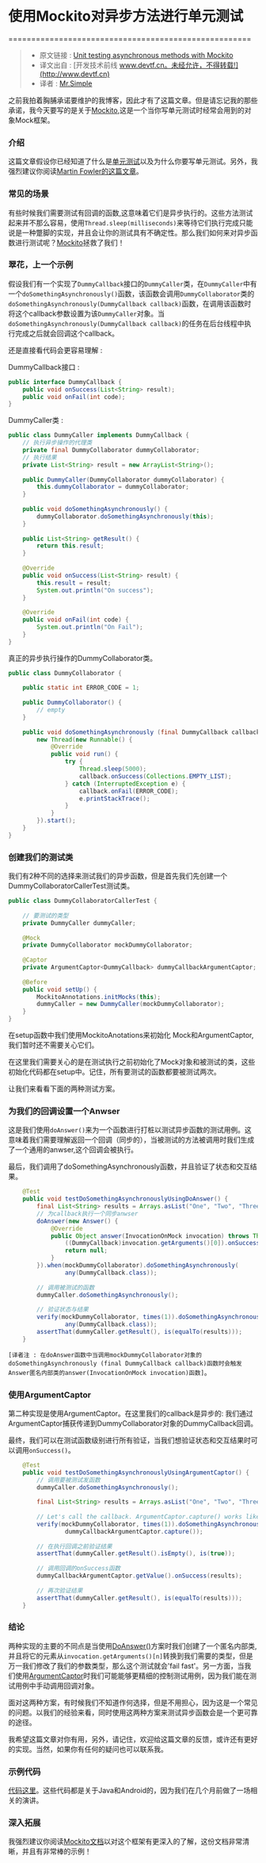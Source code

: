 # 使用Mockito对异步方法进行单元测试
=====================================================

> * 原文链接 : [Unit testing asynchronous methods with Mockito](http://fernandocejas.com/2014/04/08/unit-testing-asynchronous-methods-with-mockito/)
> * 译文出自 : [开发技术前线 www.devtf.cn。未经允许，不得转载!](http://www.devtf.cn)
> * 译者 : [Mr.Simple](https://github.com/bboyfeiyu) 

之前我拍着胸脯承诺要维护的我博客，因此才有了这篇文章。但是请忘记我的那些承诺，我今天要写的是关于[Mockito](https://code.google.com/p/mockito/),这是一个当你写单元测试时经常会用到的对象Mock框架。

### **介绍**

这篇文章假设你已经知道了什么是[单元测试](http://en.wikipedia.org/wiki/Unit_testing)以及为什么你要写单元测试。另外，我强烈建议你阅读[Martin
Fowler的这篇文章](http://martinfowler.com/articles/mocksArentStubs.html)。

### **常见的场景**

有些时候我们需要测试有回调的函数,这意味着它们是异步执行的。这些方法测试起来并不那么容易，使用`Thread.sleep(milliseconds)`来等待它们执行完成只能说是一种蹩脚的实现，并且会让你的测试具有不确定性。那么我们如何来对异步函数进行测试呢？[Mockito](https://code.google.com/p/mockito/)拯救了我们！

### 翠花，上一个示例

假设我们有一个实现了`DummyCallback`接口的`DummyCaller`类，在`DummyCaller`中有一个`doSomethingAsynchronously()`函数，该函数会调用`DummyCollaborator`类的`doSomethingAsynchronously(DummyCallback callback)`函数，在调用该函数时将这个callback参数设置为该`DummyCaller`对象。当`doSomethingAsynchronously(DummyCallback callback)`的任务在后台线程中执行完成之后就会回调这个callback。
 
 还是直接看代码会更容易理解 : 
 
 DummyCallback接口 : 
 
```java
public interface DummyCallback {
	public void onSuccess(List<String> result);
	public void onFail(int code);
}
```

DummyCaller类 : 

```java
public class DummyCaller implements DummyCallback {
 	// 执行异步操作的代理类
	private final DummyCollaborator dummyCollaborator;
 	// 执行结果
	private List<String> result = new ArrayList<String>();
 
	public DummyCaller(DummyCollaborator dummyCollaborator) {
		this.dummyCollaborator = dummyCollaborator;
	}
 
	public void doSomethingAsynchronously() {
		dummyCollaborator.doSomethingAsynchronously(this);
	}
 
	public List<String> getResult() {
		return this.result;
	}
 
	@Override
	public void onSuccess(List<String> result) {
		this.result = result;
		System.out.println("On success");
	}
 
	@Override
	public void onFail(int code) {
		System.out.println("On Fail");
	}
}

```
真正的异步执行操作的DummyCollaborator类。

```java
public class DummyCollaborator {
 
	public static int ERROR_CODE = 1;
 
	public DummyCollaborator() {
		// empty
	}
 
	public void doSomethingAsynchronously (final DummyCallback callback) {
		new Thread(new Runnable() {
			@Override
			public void run() {
				try {
					Thread.sleep(5000);
					callback.onSuccess(Collections.EMPTY_LIST);
				} catch (InterruptedException e) {
					callback.onFail(ERROR_CODE);
					e.printStackTrace();
				}
			}
		}).start();
	}
}
```

### 创建我们的测试类

我们有2种不同的选择来测试我们的异步函数，但是首先我们先创建一个DummyCollaboratorCallerTest测试类。

```java
public class DummyCollaboratorCallerTest {
 
	// 要测试的类型
	private DummyCaller dummyCaller;
 
	@Mock
	private DummyCollaborator mockDummyCollaborator;
 
	@Captor
	private ArgumentCaptor<DummyCallback> dummyCallbackArgumentCaptor;
 
	@Before
	public void setUp() {
		MockitoAnnotations.initMocks(this);
		dummyCaller = new DummyCaller(mockDummyCollaborator);
	}
}
```

在setup函数中我们使用MockitoAnotations来初始化 Mock和ArgumentCaptor,我们暂时还不需要关心它们。

在这里我们需要关心的是在测试执行之前初始化了Mock对象和被测试的类，这些初始化代码都在setup中。记住，所有要测试的函数都要被测试两次。

让我们来看看下面的两种测试方案。

### 为我们的回调设置一个Anwser

这是我们使用`doAnswer()`来为一个函数进行打桩以测试异步函数的测试用例。这意味着我们需要理解返回一个回调（同步的），当被测试的方法被调用时我们生成了一个通用的anwser,这个回调会被执行。

最后，我们调用了doSomethingAsynchronously函数，并且验证了状态和交互结果。

```java
	@Test
	public void testDoSomethingAsynchronouslyUsingDoAnswer() {
		final List<String> results = Arrays.asList("One", "Two", "Three");
		// 为callback执行一个同步anwser
		doAnswer(new Answer() {
			@Override
			public Object answer(InvocationOnMock invocation) throws Throwable {
				((DummyCallback)invocation.getArguments()[0]).onSuccess(results);
				return null;
			}
		}).when(mockDummyCollaborator).doSomethingAsynchronously(
				any(DummyCallback.class));
 
		// 调用被测试的函数
		dummyCaller.doSomethingAsynchronously();
 
		// 验证状态与结果
		verify(mockDummyCollaborator, times(1)).doSomethingAsynchronously(
				any(DummyCallback.class));
		assertThat(dummyCaller.getResult(), is(equalTo(results)));
	}
```

`[译者注 : 在doAnswer函数中当调用mockDummyCollaborator对象的doSomethingAsynchronously (final DummyCallback callback)函数时会触发Answer匿名内部类的answer(InvocationOnMock invocation)函数]`。

### 使用ArgumentCaptor

第二种实现是使用ArgumentCaptor。在这里我们的callback是异步的: 我们通过ArgumentCaptor捕获传递到DummyCollaborator对象的DummyCallback回调。

最终，我们可以在测试函数级别进行所有验证，当我们想验证状态和交互结果时可以调用`onSuccess()`。

```java
	@Test
	public void testDoSomethingAsynchronouslyUsingArgumentCaptor() {
		// 调用要被测试发函数
		dummyCaller.doSomethingAsynchronously();
 
		final List<String> results = Arrays.asList("One", "Two", "Three");
 
		// Let's call the callback. ArgumentCaptor.capture() works like a matcher.
		verify(mockDummyCollaborator, times(1)).doSomethingAsynchronously(
				dummyCallbackArgumentCaptor.capture());
 
		// 在执行回调之前验证结果
		assertThat(dummyCaller.getResult().isEmpty(), is(true));
 
		// 调用回调的onSuccess函数
		dummyCallbackArgumentCaptor.getValue().onSuccess(results);
 
		// 再次验证结果
		assertThat(dummyCaller.getResult(), is(equalTo(results)));
	}
```

### **结论**

两种实现的主要的不同点是当使用[DoAnswer()](http://mockito.googlecode.com/svn/branches/1.6/javadoc/org/mockito/Mockito.html)方案时我们创建了一个匿名内部类,并且将它的元素从`invocation.getArguments()[n]`转换到我们需要的类型，但是万一我们修改了我们的参数类型，那么这个测试就会'fail fast'。另一方面，当我们使用[ArgumentCaptor](http://docs.mockito.googlecode.com/hg/org/mockito/ArgumentCaptor.html)时我们可能能够更精细的控制测试用例，因为我们能在测试用例中手动调用回调对象。

面对这两种方案，有时候我们不知道作何选择，但是不用担心，因为这是一个常见的问题。以我们的经验来看，同时使用这两种方案来测试异步函数会是一个更可靠的途径。

我希望这篇文章对你有用，另外，请记住，欢迎给这篇文章的反馈，或许还有更好的实现。当然，如果你有任何的疑问也可以联系我。

### **示例代码**

[代码这里](https://github.com/android10/Inside_Android_Testing)。这些代码都是关于Java和Android的，因为我们在几个月前做了一场相关的演讲。

### 深入拓展

我强烈建议你阅读[Mockito文档](http://mockito.googlecode.com/svn/branches/1.6/javadoc/org/mockito/Mockito.html)以对这个框架有更深入的了解，这份文档非常清晰，并且有非常棒的示例！
